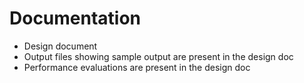 # Documentation

* Design document
* Output files showing sample output are present in the design doc
* Performance evaluations are present in the design doc
